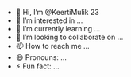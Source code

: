 - 👋 Hi, I’m @KeertiMulik 23
- 👀 I’m interested in ...
- 🌱 I’m currently learning ...
- 💞️ I’m looking to collaborate on ...
- 📫 How to reach me ...
- 😄 Pronouns: ...
- ⚡ Fun fact: ...

<!---
KeertiMulik/KeertiMulik is a ✨ special ✨ repository because its `README.md` (this file) appears on your GitHub profile.
You can click the Preview link to take a look at your changes.
--->
